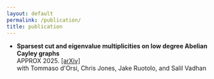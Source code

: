 ```yaml
---
layout: default  
permalink: /publication/  
title: publication
---
```


* **Sparsest cut and eigenvalue multiplicities on low degree Abelian Cayley graphs**  
APPROX 2025. [[arXiv]](https://arxiv.org/abs/2412.17115)  
with Tommaso d'Orsi, Chris Jones, Jake Ruotolo, and Salil Vadhan  
